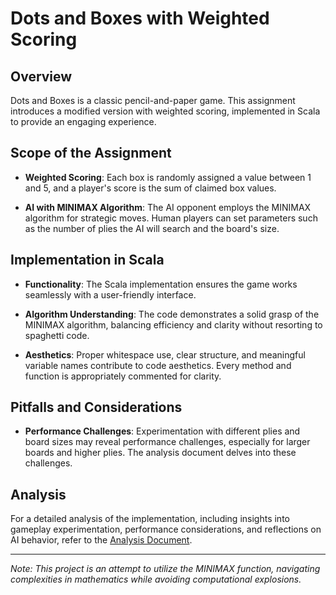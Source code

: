 # Dots and Boxes with Weighted Scoring

## Overview

Dots and Boxes is a classic pencil-and-paper game. This assignment introduces a modified version with weighted scoring, implemented in Scala to provide an engaging experience.

## Scope of the Assignment

- **Weighted Scoring**: Each box is randomly assigned a value between 1 and 5, and a player's score is the sum of claimed box values.
  
- **AI with MINIMAX Algorithm**: The AI opponent employs the MINIMAX algorithm for strategic moves. Human players can set parameters such as the number of plies the AI will search and the board's size.

## Implementation in Scala

- **Functionality**: The Scala implementation ensures the game works seamlessly with a user-friendly interface.
  
- **Algorithm Understanding**: The code demonstrates a solid grasp of the MINIMAX algorithm, balancing efficiency and clarity without resorting to spaghetti code.

- **Aesthetics**: Proper whitespace use, clear structure, and meaningful variable names contribute to code aesthetics. Every method and function is appropriately commented for clarity.

## Pitfalls and Considerations

- **Performance Challenges**: Experimentation with different plies and board sizes may reveal performance challenges, especially for larger boards and higher plies. The analysis document delves into these challenges.

## Analysis

For a detailed analysis of the implementation, including insights into gameplay experimentation, performance considerations, and reflections on AI behavior, refer to the [Analysis Document](link-to-analysis-document).

---

*Note: This project is an attempt to utilize the MINIMAX function, navigating complexities in mathematics while avoiding computational explosions.*
